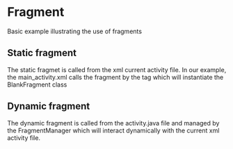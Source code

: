 # Fragment
Basic example illustrating the use of fragments

## Static fragment
The static fragmet is called from the xml current activity file.  In our example, the main_activity.xml calls the fragment by the tag <fragment>
which will instantiate the BlankFragment class

## Dynamic fragment
The dynamic fragment is called from the activity.java file and managed by the FragmentManager which will interact dynamically with the current xml activity file.  
